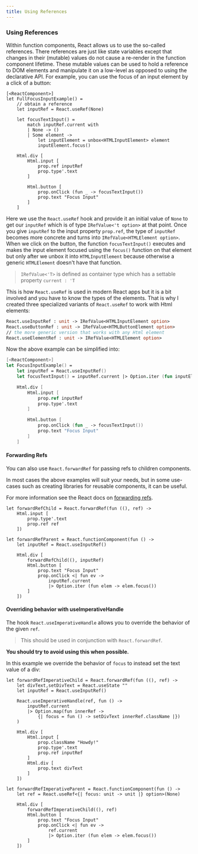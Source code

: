 ```yaml
---
title: Using References
---
```


### Using References

Within function components, React allows us to use the so-called references. There references are just like state variables except that changes in their (mutable) values do not cause a re-render in the function component lifetime. These mutable values can be used to hold a reference to DOM elements and manipulate it on a low-level as opposed to using the declarative API. For example, you can use the focus of an input element by a click of a button:
```fs:focus-input-example
[<ReactComponent>]
let FullFocusInputExample() =
    // obtain a reference
    let inputRef = React.useRef(None)

    let focusTextInput() =
        match inputRef.current with
        | None -> ()
        | Some element ->
            let inputElement = unbox<HTMLInputElement> element
            inputElement.focus()

    Html.div [
        Html.input [
            prop.ref inputRef
            prop.type'.text
        ]

        Html.button [
            prop.onClick (fun _ -> focusTextInput())
            prop.text "Focus Input"
        ]
    ]
```
Here we use the `React.useRef` hook and provide it an initial value of `None` to get our `inputRef` which is of type `IRefValue<'t option>` at that point. Once you give `inputRef` to the input property `prop.ref`, the type of `inputRef` becomes more concrete and turns into `IRefValue<HTMLElement option>`. When we click on the button, the function `focusTextInput()` executes and makes the input element focused using the `focus()` function on that element but only after we unbox it into `HTMLInputElement` because otherwise a generic `HTMLElement` doesn't have that function.

> `IRefValue<'T>` is defined as container type which has a settable property `current : 'T`

This is how `React.useRef` is used in modern React apps but it is a bit involved and you have to know the types of the elements. That is why I created three specialized variants of `React.useRef` to work with Html elements:
```fs
React.useInputRef : unit -> IRefValue<HTMLInputElement option>
React.useButtonRef : unit -> IRefValue<HTMLButtonElement option>
// the more generic version that works with any Html element
React.useElementRef : unit -> IRefValue<HTMLElement option>
```
Now the above example can be simplified into:
```fs
[<ReactComponent>]
let FocusInputExample() =
    let inputRef = React.useInputRef()
    let focusTextInput() = inputRef.current |> Option.iter (fun inputElement -> inputElement.focus())

    Html.div [
        Html.input [
            prop.ref inputRef
            prop.type'.text
        ]

        Html.button [
            prop.onClick (fun _ -> focusTextInput())
            prop.text "Focus Input"
        ]
    ]
```

#### Forwarding Refs

You can also use `React.forwardRef` for passing refs to children components.

In most cases the above examples will suit your needs, but in some use-cases such as creating libraries for reusable components, it can be useful.

For more information see the React docs on [forwarding refs](https://reactjs.org/docs/forwarding-refs.html).

```fs:forward-ref-example
let forwardRefChild = React.forwardRef(fun ((), ref) ->
    Html.input [
        prop.type'.text
        prop.ref ref
    ])

let forwardRefParent = React.functionComponent(fun () ->
    let inputRef = React.useInputRef()

    Html.div [
        forwardRefChild((), inputRef)
        Html.button [
            prop.text "Focus Input"
            prop.onClick <| fun ev ->
                inputRef.current
                |> Option.iter (fun elem -> elem.focus())
        ]
    ])
```

#### Overriding behavior with useImperativeHandle

The hook `React.useImperativeHandle` allows you to override the behavior of the given `ref`.

> This should be used in conjunction with `React.forwardRef`.

**You should try to avoid using this when possible.**

In this example we override the behavior of `focus` to instead set the text value of a div:

```fs:use-imperative-handle
let forwardRefImperativeChild = React.forwardRef(fun ((), ref) ->
    let divText,setDivText = React.useState ""
    let inputRef = React.useInputRef()

    React.useImperativeHandle(ref, fun () ->
        inputRef.current
        |> Option.map(fun innerRef ->
            {| focus = fun () -> setDivText innerRef.className |})
    )

    Html.div [
        Html.input [
            prop.className "Howdy!"
            prop.type'.text
            prop.ref inputRef
        ]
        Html.div [
            prop.text divText
        ]
    ])

let forwardRefImperativeParent = React.functionComponent(fun () ->
    let ref = React.useRef<{| focus: unit -> unit |} option>(None)

    Html.div [
        forwardRefImperativeChild((), ref)
        Html.button [
            prop.text "Focus Input"
            prop.onClick <| fun ev ->
                ref.current
                |> Option.iter (fun elem -> elem.focus())
        ]
    ])
```
